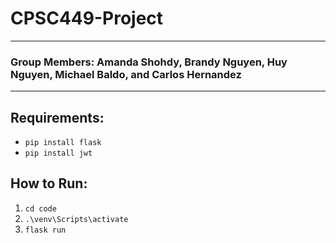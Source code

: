# CPSC449-Project
---
### Group Members: Amanda Shohdy, Brandy Nguyen, Huy Nguyen, Michael Baldo, and Carlos Hernandez
---
## Requirements:
- ```pip install flask```
- ```pip install jwt```

## How to Run:
1. ```cd code```
2. ```.\venv\Scripts\activate```
3. ```flask run```
